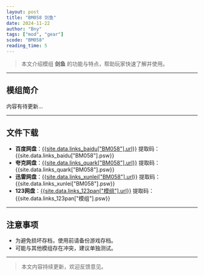```yaml
---
layout: post
title: "BM058 剑鱼"
date: 2024-11-22
author: "Bny"
tags: ["mod", "gear"]
scode: "BM058"
reading_time: 5
---
```


> 本文介绍模组 **剑鱼** 的功能与特点，帮助玩家快速了解并使用。

---

## 模组简介

内容有待更新...

---

## 文件下载
- **百度网盘**：[{{site.data.links_baidu["BM058"].url}}]({{site.data.links_baidu["BM058"].url}}) 提取码：{{site.data.links_baidu["BM058"].psw}}
- **夸克网盘**：[{{site.data.links_quark["BM058"].url}}]({{site.data.links_quark["BM058"].url}}) 提取码：{{site.data.links_quark["BM058"].psw}}
- **迅雷网盘**：[{{site.data.links_xunlei["BM058"].url}}]({{site.data.links_xunlei["BM058"].url}}) 提取码：{{site.data.links_xunlei["BM058"].psw}}
- **123网盘**：[{{site.data.links_123pan["模组"].url}}]({{site.data.links_123pan["模组"].url}}) 提取码：{{site.data.links_123pan["模组"].psw}}

---

## 注意事项
- 为避免损坏存档，使用前请备份游戏存档。
- 可能与其他模组存在冲突，建议单独测试。

---

> 本文内容持续更新，欢迎反馈意见。
